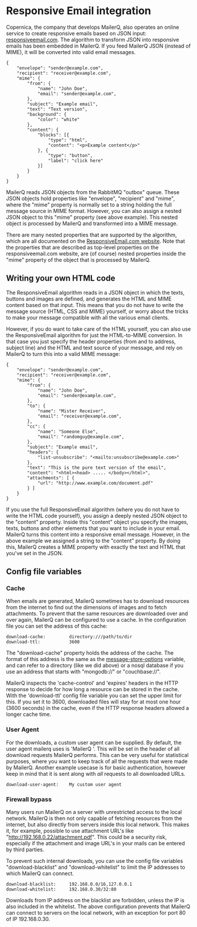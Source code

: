 # Responsive Email integration

Copernica, the company that develops MailerQ, also operates an online service 
to create responsive emails based on JSON input: 
[responsiveemail.com](https://www.responsiveemail.com). The algorithm to transform 
JSON into responsive emails has been embedded in MailerQ. If you feed MailerQ 
JSON (instead of MIME), it will be converted into valid email messages.

````
{
    "envelope": "sender@example.com",
    "recipient": "receiver@example.com",
    "mime": {
        "from": {
            "name": "John Doe",
            "email": "sender@example.com",
        },
        "subject": "Example email",
        "text": "Text version",
        "background": {
            "color": "white"
        },
        "content": {
            "blocks": [{
                "type": "html",
                "content": "<p>Example content</p>"
            }, {
                "type": "button",
                "label": "click here"
            }]
        }
    }    
}
````

MailerQ reads JSON objects from the RabbitMQ "outbox" queue. These JSON
objects hold properties like "envelope", "recipient" and "mime", where the
"mime" property is normally set to a string holding the full message source
in MIME format. However, you can also assign a nested JSON object to this
"mime" property (see above example). This nested object is processed by 
MailerQ and transformed into a MIME message.

There are many nested properties that are supported by the algorithm,
which are all documented on the [ResponsiveEmail.com website](https://www.responsiveemail.com/support/json/introduction).
Note that the properties that are described as top-level properties
on the responsiveemail.com website, are (of course) nested properties inside 
the "mime" property of the object that is processed by MailerQ.


## Writing your own HTML code

The ResponsiveEmail algorithm reads in a JSON object in which the texts, 
buttons and images are defined, and generates the HTML and MIME 
content based on that input. This means that you do not have to write the
message source (HTML, CSS and MIME) yourself, or worry about the tricks 
to make your message compatible with all the various email clients. 

However, if you do want to take care of the HTML yourself, you can also use
the ResponsiveEmail algorithm for just the HTML-to-MIME conversion. In that
case you just specify the header properties (from and to address, subject line)
and the HTML and text source of your message, and rely on MailerQ to turn
this into a valid MIME message:

````
{
    "envelope": "sender@example.com",
    "recipient": "receiver@example.com",
    "mime": {
        "from": {
            "name": "John Doe",
            "email": "sender@example.com",
        },
        "to": {
            "name": "Mister Receiver",
            "email": "receiver@example.com",
        },
        "cc": {
            "name": "Someone Else",
            "email": "randomguy@example.com",
        },
        "subject": "Example email",
        "headers": {
            "list-unsubscribe": "<mailto:unsubscribe@example.com>"
        },
        "text": "This is the pure text version of the email",
        "content": "<html><head> ..... </body></html>",
        "attachments": [ {
            "url": "http://www.example.com/document.pdf"
        } ]
    }
}
````

If you use the full ResponsiveEmail algorithm (where you do not have to
write the HTML code yourself), you assign a deeply nested JSON object to the 
"content" property. Inside this "content" object you specify the images, texts, 
buttons and other elements that you want to include in your email. MailerQ 
turns this content into a responsive email message. However, in the above example
we assigned a string to the "content" property. By doing this, MailerQ creates 
a MIME property with exactly the text and HTML that you've set in the JSON.


## Config file variables

### Cache

When emails are generated, MailerQ sometimes has to download resources 
from the internet to find out the dimensions of images and to fetch attachments. To 
prevent that the same resources are downloaded over and over again, MailerQ 
can be configured to use a cache. In the configuration file you can set 
the address of this cache:

````
download-cache:         directory:///path/to/dir
download-ttl:           3600
````

The "download-cache" property holds the address of the cache. The format of
this address is the same as the [message-store-options](message-store-options)
variable, and can refer to a directory (like we did above) or a nosql database
if you use an address that starts with "mongodb://" or "couchbase://".

MailerQ inspects the 'cache-control' and 'expires' headers in the HTTP response
to decide for how long a resource can be stored in the cache. With the 'download-ttl'
config file variable you can set the upper limit for this. If you set it to 3600, 
downloaded files will stay for at most one hour (3600 seconds) in the cache, even 
if the HTTP response headers allowed a longer cache time.


### User Agent

For the downloads, a custom user agent can be supplied. By default, the user agent
mailerq uses is 'MailerQ <version>'. This will be set in the header of all download
requests MailerQ performs. This can be very useful for statistical purposes, where
you want to keep track of all the requests that were made by MailerQ. Another example
usecase is for basic authentication, however keep in mind that it is sent along with
_all_ requests to all downloaded URLs.

```
download-user-agent:    My custom user agent
```


### Firewall bypass

Many users run MailerQ on a server with unrestricted access to the local network. 
MailerQ is then not only capable of fetching resources from the internet, but 
also directly from servers inside this local network. This makes it, for example, 
possible to use attachment URL's like "http://192.168.0.22/attachment.pdf". This 
could be a security risk, especially if the attachment and image URL's in your 
mails can be entered by third parties.

To prevent such internal downloads, you can use the config file variables 
"download-blacklist" and "download-whitelist" to limit the IP addresses to
which MailerQ can connect.

````
download-blacklist:     192.168.0.0/16,127.0.0.1
download-whitelist:     192.168.0.30/32:80
````

Downloads from IP address on the blacklist are forbidden, unless the IP is also
included in the whitelist. The above configuration prevents that MailerQ can 
connect to servers on the local network, with an exception for port 80 of IP 
192.168.0.30.
